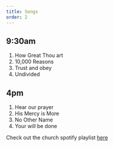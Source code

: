 ```yaml
---
title: Songs
order: 2
---
```


## 9:30am 
1. How Great Thou art 
2. 10,000 Reasons
3. Trust and obey
4. Undivided

## 4pm 

1. Hear our prayer
2. His Mercy is More
3. No Other Name
4. Your will be done

Check out the church spotify playlist [here](https://open.spotify.com/playlist/3gh0ZKXkJBDbNEnZqJJDXj?si=0908aa3f87544643)

